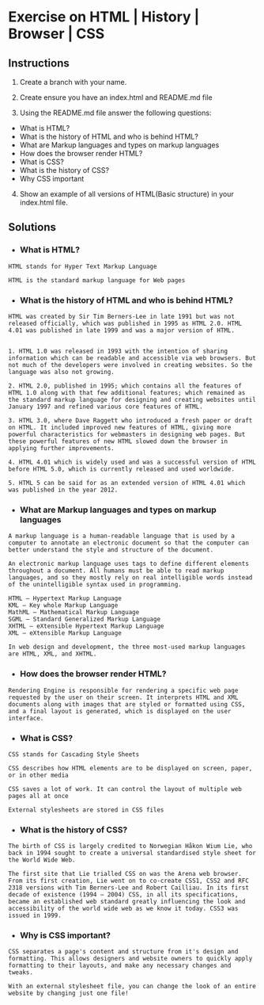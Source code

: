 # Exercise on HTML | History | Browser | CSS

## Instructions

1. Create a branch with your name.
1. Create ensure you have an index.html and README.md file

1. Using the README.md file answer the following questions:

- What is HTML?
- What is the history of HTML and who is behind HTML?
- What are Markup languages and types on markup languages
- How does the browser render HTML?
- What is CSS?
- What is the history of CSS?
- Why CSS important

4. Show an example of all versions of HTML(Basic structure) in your index.html file.

## Solutions

- ### What is HTML?

```
HTML stands for Hyper Text Markup Language

HTML is the standard markup language for Web pages
```

- ### What is the history of HTML and who is behind HTML?

```
HTML was created by Sir Tim Berners-Lee in late 1991 but was not released officially, which was published in 1995 as HTML 2.0. HTML 4.01 was published in late 1999 and was a major version of HTML.


1. HTML 1.0 was released in 1993 with the intention of sharing information which can be readable and accessible via web browsers. But not much of the developers were involved in creating websites. So the language was also not growing.

2. HTML 2.0, published in 1995; which contains all the features of HTML 1.0 along with that few additional features; which remained as the standard markup language for designing and creating websites until January 1997 and refined various core features of HTML.

3. HTML 3.0, where Dave Raggett who introduced a fresh paper or draft on HTML. It included improved new features of HTML, giving more powerful characteristics for webmasters in designing web pages. But these powerful features of new HTML slowed down the browser in applying further improvements.

4. HTML 4.01 which is widely used and was a successful version of HTML before HTML 5.0, which is currently released and used worldwide.

5. HTML 5 can be said for as an extended version of HTML 4.01 which was published in the year 2012.
```

- ### What are Markup languages and types on markup languages

```
A markup language is a human-readable language that is used by a computer to annotate an electronic document so that the computer can better understand the style and structure of the document.

An electronic markup language uses tags to define different elements throughout a document. All humans must be able to read markup languages, and so they mostly rely on real intelligible words instead of the unintelligible syntax used in programming.

HTML – Hypertext Markup Language
KML – Key whole Markup Language
MathML – Mathematical Markup Language
SGML – Standard Generalized Markup Language
XHTML – eXtensible Hypertext Markup Language
XML – eXtensible Markup Language

In web design and development, the three most-used markup languages are HTML, XML, and XHTML.
```

- ### How does the browser render HTML?

```
Rendering Engine is responsible for rendering a specific web page requested by the user on their screen. It interprets HTML and XML documents along with images that are styled or formatted using CSS, and a final layout is generated, which is displayed on the user interface.
```

- ### What is CSS?

```
CSS stands for Cascading Style Sheets

CSS describes how HTML elements are to be displayed on screen, paper, or in other media

CSS saves a lot of work. It can control the layout of multiple web pages all at once

External stylesheets are stored in CSS files
```

- ### What is the history of CSS?

```
The birth of CSS is largely credited to Norwegian Håkon Wium Lie, who back in 1994 sought to create a universal standardised style sheet for the World Wide Web.

The first site that Lie trialled CSS on was the Arena web browser. From its first creation, Lie went on to co-create CSS1, CSS2 and RFC 2318 versions with Tim Berners-Lee and Robert Cailliau. In its first decade of existence (1994 – 2004) CSS, in all its specifications, became an established web standard greatly influencing the look and accessibility of the world wide web as we know it today. CSS3 was issued in 1999.
```

- ### Why is CSS important?

```
CSS separates a page's content and structure from it's design and formatting. This allows designers and website owners to quickly apply formatting to their layouts, and make any necessary changes and tweaks.

With an external stylesheet file, you can change the look of an entire website by changing just one file!
```

